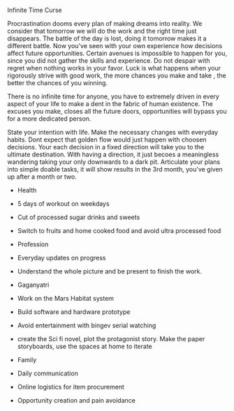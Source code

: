 Infinite Time Curse 

Procrastination dooms every plan of making dreams into reality. 
We consider that tomorrow we will do the work and the right time just disappears. The battle of the day is lost,  doing it tomorrow makes it a different battle. 
Now you've seen with your own experience how decisions affect future opportunities. Certain avenues is impossible to happen for you, since you did not gather the skills and experience. 
Do not despair with regret when nothing works in your favor. Luck is what happens when your rigorously strive with good work, the more chances you make and take , the better the chances of you winning.

There is no infinite time for anyone, you have to extremely driven in every aspect of your life to make a dent in the fabric of human existence.  The excuses you make, closes all the future doors, opportunities will bypass you for a more dedicated person. 

State your intention with life. Make the necessary changes with everyday habits. Dont expect that golden flow would just happen with choosen decisions.  Your each decision in a fixed direction will take you to the ultimate destination. With having a direction, it just becoes a meaningless wandering taking your only downwards to a dark pit. Articulate your plans into simple doable tasks,  it will show results in the 3rd month,  you've given up after a month or two. 

- Health  
- 5 days of workout on weekdays
- Cut of processed sugar drinks and sweets 
- Switch to fruits and home cooked food and avoid ultra processed food


- Profession
- Everyday updates on progress 
- Understand the whole picture and be present to finish the work.

- Gaganyatri 
- Work on the Mars Habitat system
- Build software and hardware prototype 
- Avoid entertainment with bingev serial watching
- create the Sci fi novel,  plot the protagonist story. Make the paper storyboards, use the spaces at home to iterate 

- Family
- Daily communication 
- Online logistics for item procurement 
- Opportunity creation and pain avoidance 


